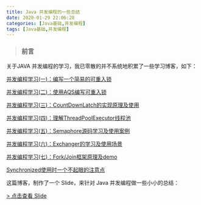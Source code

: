 ```yaml
---
title: Java 并发编程的一些总结
date: 2020-01-29 22:06:28
categories: [Java基础,并发编程]
tags: [Java基础,并发编程]
---
```


> ### 前言

关于JAVA 并发编程的学习，我已零散的并不系统地积累了一些学习博客，如下：

[并发编程学习(一)：编写一个简易的可重入锁](/blog/20190517/编写一个简易的可重入锁-一/)

[并发编程学习(二)：使用AQS编写可重入锁](/blog/20190525/并发编程学习-二-：使用AQS编写可重入锁/)

[并发编程学习(三)：CountDownLatch的实现原理及使用](/blog/20190602/并发编程学习-三-：CountDownLatch的实现原理及使用/)

[并发编程学习(四)：理解ThreadPoolExecutor线程池](/blog/20190617/并发编程学习-四-：理解ThreadPoolExecutor线程池/)

[并发编程学习(五)：Semaphore源码学习及使用案例](/blog/20190623/并发编程学习-五-：Semaphore源码学习及使用案例/)

[并发编程学习(六)：Exchanger的学习及使用场景](/blog/20190701/并发编程学习-六-：Exchanger的学习及使用场景/)

[并发编程学习(七)：Fork/Join框架原理及demo](/blog/20190814/并发编程学习-七-：Fork-Join框架原理及demo/)

[Synchronized使用时一个不起眼的注意点](/blog/20190716/Synchronized使用时一个不起眼的注意点/)


这篇博客，制作了一个 Slide，来针对 Java 并发编程做一些小小的总结：

[> 点击查看 Slide](/ppt/java-concurrent-knowledge.html)



